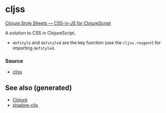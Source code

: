 # cljss

[Clojure Style Sheets — CSS-in-JS for
ClojureScript](https://clj-commons.org/cljss/)

A solution to CSS in ClojureScript.

-   `defstyle` and `defstyled` are the key function (use the
    `cljss.reagent`) for importing `defstyled`.

### Source

-   [cljss](https://github.com/clj-commons/cljss)

## See also (generated)

-   [Clojure](./../decks/clojure.md)
-   [shadow-cljs](./20200430154647-shadow_cljs.md)
